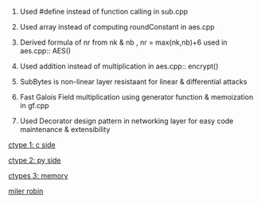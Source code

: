 1. Used #define instead of function calling in sub.cpp
2. Used array instead of computing roundConstant in aes.cpp
2. Derived formula of nr from nk & nb , nr = max(nk,nb)+6 used in aes.cpp:: AES()
3. Used addition instead of multiplication in aes.cpp:: encrypt()
5. SubBytes is non-linear layer resistaant for linear & differential attacks
6. Fast Galois Field multiplication using generator function & memoization in gf.cpp


7. Used Decorator design pattern in networking layer for easy code maintenance & extensibility



<!-- link -->

[ctype 1: c side](https://cvstuff.wordpress.com/2014/11/19/warping-c-libraries-with-python-ctypes/)

[ctype 2: py side](https://cvstuff.wordpress.com/2014/11/20/wraping-c-code-with-python-ctypes-the-python-side/)

[ctypes 3: memory](https://cvstuff.wordpress.com/2014/11/27/wraping-c-code-with-python-ctypes-memory-and-pointers/)

[miler robin](https://cp-algorithms.com/algebra/primality_tests.html#miller-rabin-primality-test)


